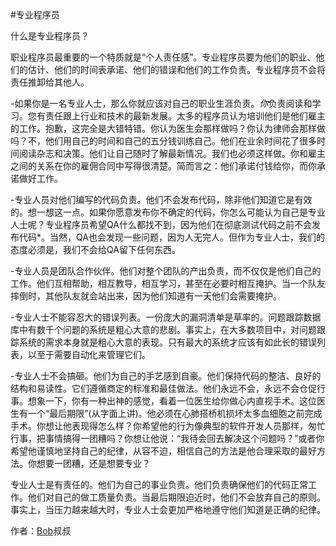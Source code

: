 #专业程序员

什么是专业程序员？

职业程序员最重要的一个特质就是“个人责任感”。专业程序员要为他们的职业、他们的估计、他们的时间表承诺、他们的错误和他们的工作负责。专业程序员不会将责任推卸给其他人。

-如果你是一名专业人士，那么你就应该对自己的职业生涯负责。*你*负责阅读和学习。您有责任跟上行业和技术的最新发展。太多的程序员认为培训他们是他们雇主的工作。抱歉，这完全是大错特错。你认为医生会那样做吗？你认为律师会那样做吗？不，他们用自己的时间和自己的五分钱训练自己。他们在业余时间花了很多时间阅读杂志和决策。他们让自己随时了解最新情况。我们也必须这样做。你和雇主之间的关系在你的雇佣合同中写得很清楚。简而言之：他们承诺付钱给你，而你承诺做好工作。

-专业人员对他们编写的代码负责。他们不会发布代码，除非他们知道它是有效的。想一想这一点。如果你愿意发布你不确定的代码，你怎么可能认为自己是专业人士呢？专业程序员希望QA什么都找不到，因为他们在彻底测试代码之前不会发布代码*。当然，QA也会发现一些问题，因为人无完人。但作为专业人士，我们的态度必须是，我们不会给QA留下任何东西。

-专业人员是团队合作伙伴。他们对整个团队的产出负责，而不仅仅是他们自己的工作。他们互相帮助，相互教导，相互学习，甚至在必要时相互掩护。当一个队友摔倒时，其他队友就会站出来，因为他们知道有一天他们会需要掩护。

-专业人士不能容忍大的错误列表。一份庞大的漏洞清单是草率的。问题跟踪数据库中有数千个问题的系统是粗心大意的悲剧。事实上，在大多数项目中，对问题跟踪系统的需求本身就是粗心大意的表现。只有最大的系统才应该有如此长的错误列表，以至于需要自动化来管理它们。

-专业人士不会搞砸。他们为自己的手艺感到自豪。他们保持代码的整洁、良好的结构和易读性。它们遵循商定的标准和最佳做法。他们永远不会，永远不会仓促行事。想象一下，你有一种出神的感觉，看着一位医生给你做心内直视手术。这位医生有一个“最后期限”(从字面上讲)。他必须在心肺搭桥机损坏太多血细胞之前完成手术。你想让他表现得怎么样？你希望他的行为像典型的软件开发人员那样，匆忙行事，把事情搞得一团糟吗？你想让他说：“我待会回去解决这个问题吗？”或者你希望他谨慎地坚持自己的纪律，从容不迫，相信自己的方法是他合理采取的最好方法。你想要一团糟，还是想要专业？

专业人士是有责任的。他们为自己的事业负责。他们负责确保他们的代码正常工作。他们对自己的做工质量负责。当最后期限迫近时，他们不会放弃自己的原则。事实上，当压力越来越大时，专业人士会更加严格地遵守他们知道是正确的纪律。

作者：[Bob](http://programmer.97things.oreilly.com/wiki/index.php/Uncle_Bob)叔叔